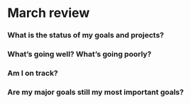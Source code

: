 # March review

### What is the status of my goals and projects?

### What’s going well? What’s going poorly?

### Am I on track?

### Are my major goals still my most important goals?
